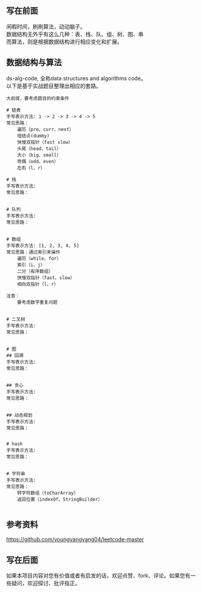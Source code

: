 
写在前面
---
闲暇时间，刷刷算法，动动脑子。<br/>
数据结构无外乎有这么几种：表、栈、队、组、树、图、串 <br/>
而算法，则是根据数据结构进行相应变化和扩展。


数据结构与算法
---
ds-alg-code, 全称data structures and algorithms code。<br/>
以下是基于实战题目整理出相应的套路。

```
大前提，要考虑题目的约束条件

# 链表
手写表示方法: 1 -> 2 -> 3 -> 4 -> 5
常见思路：
    遍历（pre、curr、next）
    哑结点(dummy)
    快慢双指针（fast slow）
    头尾（head、tail）
    大小（big、small）
    奇偶（odd、even）
    左右（l、r）

# 栈
手写表示方法:
常见思路：


# 队列
手写表示方法:
常见思路：


# 数组
手写表示方法: [1, 2, 3, 4, 5]
常见思路：通过索引来操作
    遍历（while、for）
    索引（i、j）
    二分（有序数组）
    快慢双指针（fast、slow）
    相向双指针（l、r）

注意：
    要考虑数字重复问题


# 二叉树
手写表示方法:
常见思路：


# 图
## 回溯
手写表示方法:
常见思路：


## 贪心
手写表示方法:
常见思路：


## 动态规划
手写表示方法:
常见思路：


# hash
手写表示方法:
常见思路：


# 字符串
手写表示方法:
常见思路：
    转字符数组（toCharArray）
    返回位置（indexOf、StringBuilder）


```


参考资料
---
https://github.com/youngyangyang04/leetcode-master


写在后面
--- 
如果本项目内容对您有价值或者有启发的话，欢迎点赞、fork、评论。如果您有一些疑问，欢迎探讨、批评指正。

